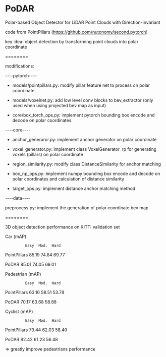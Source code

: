 # PoDAR
Polar-based Object Detector for LiDAR Point Clouds with Direction-invariant

code from PointPillars (https://github.com/nutonomy/second.pytorch)

key idea: object detection by transforming point clouds into polar coordinate

========

modifications: 

----pytorch----

- models/pointpillars.py: modify pillar feature net to process on polar coordinate

- models/voxelnet.py: add low level conv blocks to bev_extractor (only used when using projected bev map as input)

- core/box_torch_ops.py: implement pytorch bounding box encode and decode on polar coordinates

----core----

- anchor_generaror.py: implement anchor generator on polar coordinate

- voxel_generator.py: implement class VoxelGenerator_rp for generating voxels (pillars) on polar coordinate

- region_similarity.py: modify class DistanceSimilarity for anchor matching

- box_np_ops.py: implement numpy bounding box encode and decode on polar coordinates and calculation of distance similarity

- target_ops.py: implement distance anchor matching method

----data----

preprocess.py: implement the generation of polar coordinate bev map

========

3D object detection performance on KITTI validation set

Car (mAP)

             Easy  Mod.  Hard
             
PointPillars 85.19 74.84 69.77 

PoDAR        85.01 74.05 69.01 

Pedestrian (mAP)

             Easy  Mod.  Hard
             
PointPillars 63.10 58.51 53.78 

PoDAR        70.17 63.68 58.88 

Cyclist (mAP)

             Easy  Mod.  Hard
             
PointPillars 79.44 62.03 58.40 

PoDAR        82.42 61.23 56.48 


=> greatly improve pedestrians performance
 
